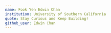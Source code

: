 ```yaml
---
name: Fook Yen Edwin Chan 
institution: University of Southern California 
quote: Stay Curious and Keep Building!
github_user: Edwin Chan
---
```

